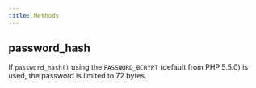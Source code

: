 ```yaml
---
title: Methods
---
```


## password_hash
If `password_hash()` using the `PASSWORD_BCRYPT` (default from PHP 5.5.0) is used, the password is limited to 72 bytes.
